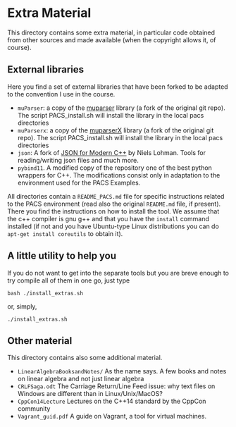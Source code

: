 # Extra Material #

This directory contains some extra material, in particular code obtained from other sources and made available (when the copyright allows it, of course).

## External libraries ##

Here you find a set of external libraries that have been forked to be adapted to the convention I use in the course.

- `muParser`: a copy of the [muparser](https://beltoforion.de/en/muparser/) library (a fork of the original git repo). The script PACS_install.sh will install the library in the local pacs directories
- `muParserx`: a copy of the [muparserX](https://beltoforion.de/en/muparserx/) library (a fork of the original git repo). The script PACS_install.sh will install the library in the local pacs directories
- `json`: A fork of [JSON for Modern C++](https://json.nlohmann.me/) by Niels Lohman. Tools for reading/writing json files and much more.
- `pybind11`. A modified copy of the repository  one of the best python wrappers for C++. The modifications consist only in adaptation to the environment used for the PACS Examples.


All directories contain a `README_PACS.md` file for specific instructions related to the PACS environment (read also the original `README.md` file, if present). 
There you find the instructions on how to install the tool. We assume that the c++ compiler is gnu g++ and that you have the `install` command installed (if not and you have Ubuntu-type Linux distributions you can do `apt-get install coreutils` to obtain it).

## A little utility to help you ##
If you do not want to get into the separate tools  but you are breve enough to try compile all of them in one go, just type
```
bash ./install_extras.sh
```
or, simply,
```
./install_extras.sh
```


## Other material ##

This directory contains also some additional material.

- `LinearAlgebraBooksandNotes/` As the name says. A few books and notes on linear algebra and not just linear algebra
- `CRLFSaga.odt` The Carriage Return/Line Feed issue: why text files on Windows are different than in Linux/Unix/MacOS?
- `CppCon14Lecture` Lectures on the C++14 standard by the CppCon community
- `Vagrant_guid.pdf` A guide on Vagrant, a tool for virtual machines.
